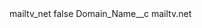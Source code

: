 <?xml version="1.0" encoding="UTF-8"?>
<CustomMetadata xmlns="http://soap.sforce.com/2006/04/metadata" xmlns:xsi="http://www.w3.org/2001/XMLSchema-instance" xmlns:xsd="http://www.w3.org/2001/XMLSchema">
    <label>mailtv_net</label>
    <protected>false</protected>
    <values>
        <field>Domain_Name__c</field>
        <value xsi:type="xsd:string">mailtv.net</value>
    </values>
</CustomMetadata>
